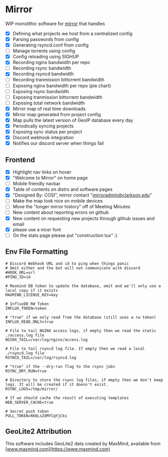 # Mirror

WIP monolithic software for [mirror](https://mirror.clarkson.edu) that handles
- [x] Defining what projects we host from a centralized config
- [x] Parsing passwords from config
- [x] Generating rsyncd.conf from config
- [ ] Manage torrents using config
- [x] Config reloading using SIGHUP
- [x] Recording nginx bandwidth per repo
- [ ] Recording rsync bandwidth
- [x] Recording rsyncd bandwidth
- [ ] Recording tranmission bittorrent bandwidth
- [ ] Exposing nginx bandwidth per repo (pie chart)
- [ ] Exposing rsync bandwidth
- [ ] Exposing tranmission bittorrent bandwidth
- [ ] Exposing total network bandwidth
- [x] Mirror map of real time downloads
- [x] Mirror map generated from project config
- [x] Map pulls the latest version of GeoIP database every day
- [x] Periodically syncing projects
- [x] Exposing sync status per project
- [x] Discord webhook integration
- [x] Notifies our discord server when things fail

## Frontend

- [x] Highlight nav links on hover
- [x] "Welcome to Mirror" on home page
- [ ] Mobile friendly navbar
- [x] Table of contents on distro and software pages
- [x] "Designed By: COSI", mirror contact "mirroradmin@clarkson.edu"
- [ ] Make the map look nice on mobile devices
- [ ] Move the "longer mirror history" off of Meeting Minutes
- [ ] New content about reporting errors on github
- [x] New content on requesting new projects through github issues and email
- [x] please use a nicer font
- [ ] On the stats page please put "construction tux" :)

## Env File Formatting
```
# Discord Webhook URL and id to ping when things panic
# Omit either and the bot will not communicate with discord
#HOOK_URL=url
#PING_ID=id

# Maxmind DB token to update the database, omit and we'll only use a local copy if it exists
MAXMIND_LICENSE_KEY=key

# InfluxDB RW Token
INFLUX_TOKEN=token

# "true" if we only read from the database (still uses a rw token)
INFLUX_READ_ONLY=true

# File to tail NGINX access logs, if empty then we read the static ./access.log file
NGINX_TAIL=/var/log/nginx/access.log

# File to tail rsyncd log file. If empty then we read a local ./rsyncd.log file
RSYNCD_TAIL=/var/log/rsyncd.log

# "true" if the --dry-run flag to the rsync jobs
RSYNC_DRY_RUN=true

# Directory to store the rsync log files, if empty then we don't keep logs. It will be created if it doesn't exist.
RSYNC_LOGS=/tmp/mirror/

# If we should cache the result of executing templates
WEB_SERVER_CACHE=true

# Secret push token
PULL_TOKEN=RK8LsZdMfCqYjCks
```

## GeoLite2 Attribution

This software includes GeoLite2 data created by MaxMind, available from [www.maxmind.com](https://www.maxmind.com)
